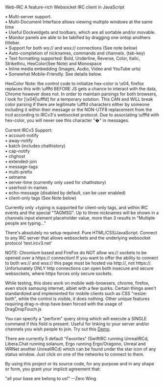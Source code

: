 Web-IRC
A feature-rich Websocket IRC client in JavaScript

• Multi-server support.<br>
• Multi-Document Interface allows viewing multiple windows at the same time<br>
• Useful Dockwidgets and toolbars, which are all sortable and/or movable.<br>
• Monitor panels are able to be tabified by dragging one ontop anothers titlebar.<br>
• Support for both ws:// and wss:// connections (See note below)<br>
• Auto-completion of nicknames, commands and channels. (tab-key)<br>
• Text formatting supported: Bold, Underline, Reverse, Color, Italic, Strikethru, HexColor(See Note) and Monospace<br>
• Inline media embedding (Images, Audio, Video and YouTube urls)<br>
• Somewhat Mobile-Friendly. See details below.<br>

HexColor Note: the control code to initialize hex-color is \x04, firefox replaces this with \ufffd BEFORE JS gets a chance to interact with the data, Chrome however does not. In order to maintain parsings for both browsers, I look for [\x04|\ufffd] for a temporary solution. This CAN and WILL break color parsing if there are legitimate \ufffd characters either by someone including it within their message or the NON-UTF8 replacement from the ircd according to IRCv3's websocket protocol. Due to associating \ufffd with hex-color, you will never see this character "�" in messages. 

Current IRCv3 Support:<br>
• account-notify<br>
• away-notify<br>
• batch (includes chathistory)<br>
• cap-notify<br>
• chghost<br>
• extended-join<br>
• message-tags<br>
• multi-prefix<br>
• setname<br>
• server-time (currently only used for chathistory)<br>
• userhost-in-names<br>
• echo-message (disabled by default, can be user enabled)<br>
• client-only tags (See Note below)

Currently only +typing is supported for client-only tags, and within IRC events and the special "TAGMSG". Up to three nicknames will be shown in a channels input element placeholder value, more than 3 results in "Multiple people are typing..."

There's absolutely no setup required. Pure HTML/CSS/JavaScript. Connect to any IRC server that allows websockets and the underlying websocket protocol 'text.ircv3.net'

NOTE: Chromium based and FireFox do NOT allow ws:// sockets to be opened over a https:// connection! If you want to offer the ability to connect to both ws:// and wss:// this page must be hosted via http://, not https://. Unfortunately ONLY http connections can open both insecure and secure websockets, where https forces only secure sockets.

While testing, this does work on mobile web-browsers, chrome, firefox, even stock samsung internet, albiet with a few quirks. Certain things aren't standardized and implemented for mobile clients such as CSS "resize: both", while the control is visible, it does nothing.
Other unique features requiring drag-n-drop have been forced with the usage of DragDropTouch.js

You can specify a "perform" query string which will execute a SINGLE command if this field is present. Useful for linking to your server and/or channels you wish people to join. 
Try out this <a href="https://chat.swiftirc.net/?perform=/server+-j+%23swiftirc,%23bullshit+wss://fiery.swiftirc.net:4443">Demo</a>. 

There are currently 5 default "Favorites" (SwiftIRC running UnrealIRCd, Libera.Chat running solanum, Ergo running Ergo/Oragono, Unreal and WRNet another UnrealIRCd) which can be found under the star icon of any status window. Just click on one of the networks to connect to them.

By using this project or its source code, for any purpose and in any shape or form, you grant your implicit agreement that:

"all your base are belong to us!"
    --Zero Wing
